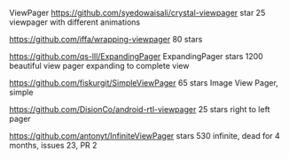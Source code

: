 ViewPager
https://github.com/syedowaisali/crystal-viewpager star 25
viewpager with different animations

https://github.com/iffa/wrapping-viewpager 80 stars

https://github.com/qs-lll/ExpandingPager
ExpandingPager stars 1200
beautiful view pager expanding to complete view

https://github.com/fiskurgit/SimpleViewPager 65 stars
Image View Pager, simple

https://github.com/DisionCo/android-rtl-viewpager 25 stars
right to left pager

https://github.com/antonyt/InfiniteViewPager stars 530
infinite, dead for 4 months, issues 23, PR 2
